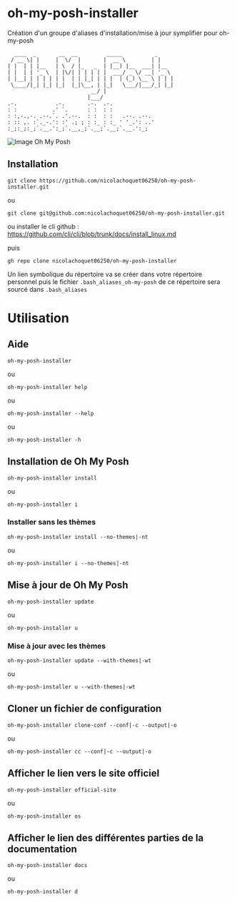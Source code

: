 # oh-my-posh-installer
Création d'un groupe d'aliases d'installation/mise à jour symplifier pour oh-my-posh

```shell
  ____  _       __  __         _____          _     
 / __ \| |     |  \/  |       |  __ \        | |    
| |  | | |__   | \  / |_   _  | |__) |__  ___| |__  
| |  | | '_ \  | |\/| | | | | |  ___/ _ \/ __| '_ \ 
| |__| | | | | | |  | | |_| | | |  | (_) \__ \ | | |
 \____/|_| |_| |_|  |_|\__, | |_|   \___/|___/_| |_|
                          __/ |                       
                         |___/                        
.-.            .-.       .-.  .-.             
: :           .' `.      : :  : :             
: :,-.,-. .--.`. .'.--.  : :  : :   .--. .--. 
: :: ,. :`._-.': :' .; ; : :_ : :_ ' '_.': ..'
:_;:_;:_;`.__.':_;`.__,_;`.__;`.__;`.__.':_;  
```

![Image Oh My Posh](https://ohmyposh.dev/img/hero.png)

## Installation
```shell
git clone https://github.com/nicolachoquet06250/oh-my-posh-installer.git
```
ou
```shell
git clone git@github.com:nicolachoquet06250/oh-my-posh-installer.git
```
ou installer le cli github : https://github.com/cli/cli/blob/trunk/docs/install_linux.md

puis
```shell
gh repo clone nicolachoquet06250/oh-my-posh-installer
```

Un lien symbolique du répertoire va se créer dans votre répertoire personnel 
puis le fichier `.bash_aliases_oh-my-posh` de ce répertoire sera sourcé 
dans `.bash_aliases`

# Utilisation

## Aide

```shell
oh-my-posh-installer
```
ou
```shell
oh-my-posh-installer help
```
ou
```shell
oh-my-posh-installer --help
```
ou
```shell
oh-my-posh-installer -h
```

## Installation de Oh My Posh
```shell
oh-my-posh-installer install
```
ou
```shell
oh-my-posh-installer i
```

### Installer sans les thèmes
```shell
oh-my-posh-installer install --no-themes|-nt
```
ou
```shell
oh-my-posh-installer i --no-themes|-nt
```

## Mise à jour de Oh My Posh
```shell
oh-my-posh-installer update
```
ou
```shell
oh-my-posh-installer u
```

### Mise à jour avec les thèmes
```shell
oh-my-posh-installer update --with-themes|-wt
```
ou
```shell
oh-my-posh-installer u --with-themes|-wt
```

## Cloner un fichier de configuration
```shell
oh-my-posh-installer clone-conf --conf|-c --output|-o
```
ou
```shell
oh-my-posh-installer cc --conf|-c --output|-o
```

## Afficher le lien vers le site officiel
```shell
oh-my-posh-installer official-site
```
ou
```shell
oh-my-posh-installer os
```

## Afficher le lien des différentes parties de la documentation
```shell
oh-my-posh-installer docs
```
ou
```shell
oh-my-posh-installer d
```
